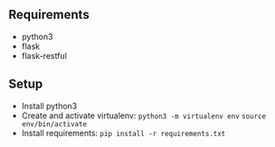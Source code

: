 ## Requirements

* python3
* flask
* flask-restful

## Setup

* Install python3
* Create and activate virtualenv:
  `python3 -m virtualenv env`
  `source env/bin/activate`
* Install requirements:
  `pip install -r requirements.txt`
